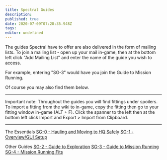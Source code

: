 ```yaml
---
title: Spectral Guides
description: 
published: true
date: 2020-07-09T07:28:35.948Z
tags: 
editor: undefined
---
```


The guides Spectral have to offer are also delivered in the form of mailing lists.  To join a mailing list - open up your mail in-game, then at the bottom left click "Add Mailing List" and enter the name of the guide you wish to access.

For example, entering "SG-3" would have you join the Guide to Mission Running.

Of course you may also find them below.

---
Important note: Throughout the guides you will find fittings under spoilers.  To import a fitting from the wiki to in-game, copy the fitting then go to your fitting window in-game (ALT + F).
Click the spanner to the left then at the bottom left click Import and Export > Import from Clipboard.

---
The Essentials
[SG-0 - Hauling and Moving to HQ Safely](/services/guides/spectral-guides/SG-0-Hauling-and-Moving-to-HQ-Safely)
[SG-1 - Overview/GUI Setup](/services/guides/spectral-guides/SG-1-Overview-GUI-Setup)

Other Guides
[SG-2 - Guide to Exploration](/services/guides/spectral-guides/SG-2-Guide-to-Exploration)
[SG-3 - Guide to Mission Running](/services/guides/spectral-guides/SG-3-Guide-to-Mission-Running)
[SG-4 - Mission Running Fits](/services/guides/spectral-guides/SG-4-Mission-Running-Fits)